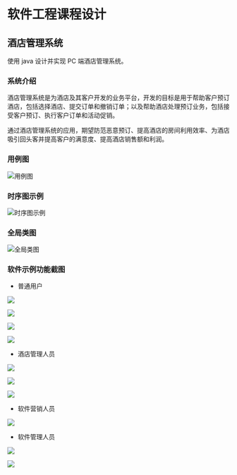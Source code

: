 # 软件工程课程设计

## 酒店管理系统

使用 java 设计并实现 PC 端酒店管理系统。

### 系统介绍

酒店管理系统是为酒店及其客户开发的业务平台，开发的目标是用于帮助客户预订酒店，包括选择酒店、提交订单和撤销订单；以及帮助酒店处理预订业务，包括接受客户预订、执行客户订单和活动促销。

通过酒店管理系统的应用，期望防范恶意预订、提高酒店的房间利用效率、为酒店吸引回头客并提高客户的满意度、提高酒店销售额和利润。

### 用例图

![用例图](https://i.loli.net/2019/11/17/gW1VQ5RPtFDNcB3.png)

### 时序图示例

![时序图示例](https://i.loli.net/2019/11/17/WaOs4tGp8D2QgbE.png)

### 全局类图

![全局类图](https://i.loli.net/2019/11/17/emFUrPxcOHk1Mlj.png)

### 软件示例功能截图

- 普通用户

![](imgs/1.png)

![](imgs/2.png)

![](imgs/3.png)

![](imgs/4.png)

- 酒店管理人员

![](imgs/5.png)

![](imgs/6.png)

![](imgs/7.png)

- 软件营销人员

![](imgs/8.png)

- 软件管理人员

![](imgs/9.png)

![](imgs/10.png)


